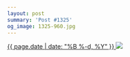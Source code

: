 ```yaml
---
layout: post
summary: 'Post #1325'
og_image: 1325-960.jpg
---
```


<p>
 <time>
  <a href="/1325">
   {{ page.date | date: "%B %-d, %Y" }}
  </a>
 </time>
 <a href="/1325">
  <img sizes="(min-width: 700px) 50vw, calc(100vw - 2rem)" src="{{ site.assets_url }}/1325-480.jpg" srcset="{{ site.assets_url }}/1325-240.jpg 240w, {{ site.assets_url }}/1325-480.jpg 480w, {{ site.assets_url }}/1325-720.jpg 720w, {{ site.assets_url }}/1325-960.jpg 960w"/>
 </a>
</p>

